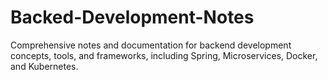 # Backed-Development-Notes
Comprehensive notes and documentation for backend development concepts, tools, and frameworks, including Spring, Microservices, Docker, and Kubernetes.
